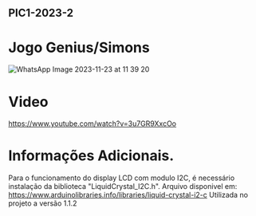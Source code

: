 ## PIC1-2023-2
# Jogo Genius/Simons
![WhatsApp Image 2023-11-23 at 11 39 20](https://github.com/mvssilva/PIC1-2023-2/assets/139233609/86593f03-2436-496b-ad87-6ad138cb146c)

# Video 
https://www.youtube.com/watch?v=3u7GR9XxcOo

# Informações Adicionais.
Para o funcionamento do display LCD com modulo I2C, é necessário instalação da biblioteca "LiquidCrystal_I2C.h".
Arquivo disponivel em: https://www.arduinolibraries.info/libraries/liquid-crystal-i2-c
Utilizada no projeto a versão 1.1.2
